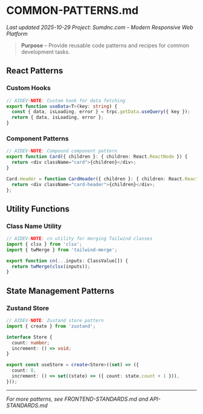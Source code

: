 # COMMON-PATTERNS.md
*Last updated 2025-10-29*
*Project: Sumdnc.com - Modern Responsive Web Platform*

> **Purpose** – Provide reusable code patterns and recipes for common development tasks.

## React Patterns

### Custom Hooks

```typescript
// AIDEV-NOTE: Custom hook for data fetching
export function useData<T>(key: string) {
  const { data, isLoading, error } = trpc.getData.useQuery({ key });
  return { data, isLoading, error };
}
```

### Component Patterns

```typescript
// AIDEV-NOTE: Compound component pattern
export function Card({ children }: { children: React.ReactNode }) {
  return <div className="card">{children}</div>;
}

Card.Header = function CardHeader({ children }: { children: React.ReactNode }) {
  return <div className="card-header">{children}</div>;
};
```

## Utility Functions

### Class Name Utility

```typescript
// AIDEV-NOTE: cn utility for merging Tailwind classes
import { clsx } from 'clsx';
import { twMerge } from 'tailwind-merge';

export function cn(...inputs: ClassValue[]) {
  return twMerge(clsx(inputs));
}
```

## State Management Patterns

### Zustand Store

```typescript
// AIDEV-NOTE: Zustand store pattern
import { create } from 'zustand';

interface Store {
  count: number;
  increment: () => void;
}

export const useStore = create<Store>((set) => ({
  count: 0,
  increment: () => set((state) => ({ count: state.count + 1 })),
}));
```

---

*For more patterns, see FRONTEND-STANDARDS.md and API-STANDARDS.md*
